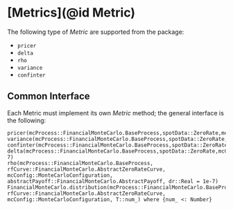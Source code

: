 # [Metrics](@id Metric)

The following type of *Metric* are supported from the package:

* `pricer`
* `delta`
* `rho`
* `variance`
* `confinter`

## Common Interface

Each Metric must implement its own *Metric* method; the general interface is the following:
```@docs
pricer(mcProcess::FinancialMonteCarlo.BaseProcess,spotData::ZeroRate,mcConfig::MonteCarloConfiguration,abstractPayoff::FinancialMonteCarlo.AbstractPayoff)
variance(mcProcess::FinancialMonteCarlo.BaseProcess,spotData::ZeroRate,mcConfig::MonteCarloConfiguration,abstractPayoff::FinancialMonteCarlo.AbstractPayoff)
confinter(mcProcess::FinancialMonteCarlo.BaseProcess,spotData::ZeroRate,mcConfig::MonteCarloConfiguration,abstractPayoff::FinancialMonteCarlo.AbstractPayoff,alpha::Real=0.99)
delta(mcProcess::FinancialMonteCarlo.BaseProcess,spotData::ZeroRate,mcConfig::MonteCarloConfiguration,abstractPayoff::FinancialMonteCarlo.AbstractPayoff,dS0::Real=1e-7)
rho(mcProcess::FinancialMonteCarlo.BaseProcess, rfCurve::FinancialMonteCarlo.AbstractZeroRateCurve, mcConfig::MonteCarloConfiguration, abstractPayoff::FinancialMonteCarlo.AbstractPayoff, dr::Real = 1e-7)
FinancialMonteCarlo.distribution(mcProcess::FinancialMonteCarlo.BaseProcess, rfCurve::FinancialMonteCarlo.AbstractZeroRateCurve, mcConfig::MonteCarloConfiguration, T::num_) where {num_ <: Number}
```